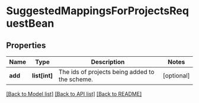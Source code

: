 # SuggestedMappingsForProjectsRequestBean

## Properties
Name | Type | Description | Notes
------------ | ------------- | ------------- | -------------
**add** | **list[int]** | The ids of projects being added to the scheme. | [optional] 

[[Back to Model list]](../README.md#documentation-for-models) [[Back to API list]](../README.md#documentation-for-api-endpoints) [[Back to README]](../README.md)


